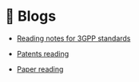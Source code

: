 # 📒 Blogs 

- <a href="/blogs/3gpp.html">Reading notes for 3GPP standards</a>

- <a href="/blogs/patent.html">Patents reading</a>

- <a href="/blogs/paper.html">Paper reading</a>